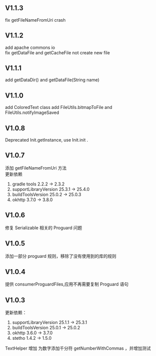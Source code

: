 ## V1.1.3
fix getFileNameFromUri crash

## V1.1.2
add apache commons io  
fix getDataFile and getCacheFile not create new file

## V1.1.1
add getDataDir() and  getDataFile(String name)

## V1.1.0
add ColoredText class
add FileUtils.bitmapToFile and FileUtils.notifyImageSaved

## V1.0.8
Deprecated Init.getInstance, use Init.init .

## V1.0.7
添加 getFileNameFromUri 方法  
更新依赖  
1. gradle tools 2.2.2 -> 2.3.2
1. supportLibraryVersion 25.3.1 -> 25.4.0
1. buildToolsVersion 25.0.2 -> 25.0.3
1. okhttp 3.7.0 -> 3.8.0

## V1.0.6
修复 Serializable 相关的 Proguard 问题

## V1.0.5
添加一部分 proguard 规则，移除了没有使用到的库的规则

## V1.0.4
提供 consumerProguardFiles,应用不再需要复制 Proguard 语句

## V1.0.3
更新依赖： 

1. supportLibraryVersion 25.1.1 -> 25.3.1
1. buildToolsVersion 25.0.1 -> 25.0.2
1. okhttp 3.6.0 -> 3.7.0
1. stetho 1.4.2 -> 1.5.0

TextHelper 增加 为数字添加千分符 getNumberWithCommas ，并增加测试